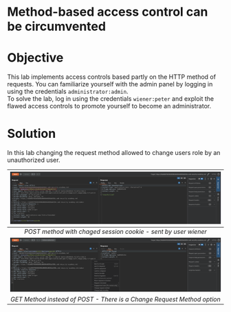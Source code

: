 # Method-based access control can be circumvented
# Objective
This lab implements access controls based partly on the HTTP method of requests. You can familiarize yourself with the admin panel by logging in using the credentials `administrator:admin`.\
To solve the lab, log in using the credentials `wiener:peter` and exploit the flawed access controls to promote yourself to become an administrator.

# Solution
In this lab changing the request method allowed to change users role by an unauthorized user.

|![](Images/image-19.png)|
|:--:| 
| *POST method with chaged session cookie - sent by user wiener* |
|![](Images/image-20.png)|
| *GET Method instead of POST - There is a Change Request Method option* |